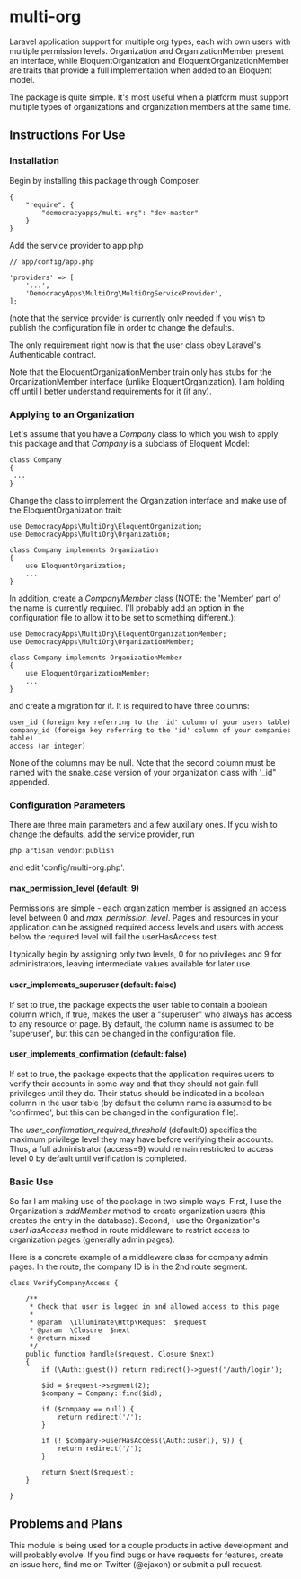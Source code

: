 # multi-org
Laravel application support for multiple org types, each with own users with multiple permission levels. Organization 
and OrganizationMember present an interface, while EloquentOrganization and EloquentOrganizationMember are traits that provide 
a full implementation when added to an Eloquent model.

The package is quite simple. It's most useful when a platform must support multiple types of organizations and organization members at the same time.


## Instructions For Use

### Installation

Begin by installing this package through Composer.

    {
        "require": {
            "democracyapps/multi-org": "dev-master"
        }
    }

Add the service provider to app.php


    // app/config/app.php
    
    'providers' => [
        '...',
        'DemocracyApps\MultiOrg\MultiOrgServiceProvider',
    ];

(note that the service provider is currently only needed if you wish to publish the configuration file in order to change the defaults.

The only requirement right now is that the user class obey Laravel's Authenticable contract. 

Note that the EloquentOrganizationMember train only has stubs for the OrganizationMember 
interface (unlike EloquentOrganization). I am holding off until I better understand requirements for it (if any).

### Applying to an Organization

Let's assume that you have a *Company* class to which you wish to apply this package and that *Company* is a subclass of Eloquent Model:

    class Company 
    {
     ...
    }
    
Change the class to implement the Organization interface and make use of the EloquentOrganization trait:

    use DemocracyApps\MultiOrg\EloquentOrganization;
    use DemocracyApps\MultiOrg\Organization;

    class Company implements Organization
    {
        use EloquentOrganization;
        ...
    }
    
In addition, create a *CompanyMember* class (NOTE: the 'Member' part of the name is currently required. I'll probably add
an option in the configuration file to allow it to be set to something different.):

    use DemocracyApps\MultiOrg\EloquentOrganizationMember;
    use DemocracyApps\MultiOrg\OrganizationMember;

    class Company implements OrganizationMember
    {
        use EloquentOrganizationMember;
        ...
    }

and create a migration for it. It is required to have three columns:

    user_id (foreign key referring to the 'id' column of your users table)
    company_id (foreign key referring to the 'id' column of your companies table)
    access (an integer)

None of the columns may be null. Note that the second column must be named with the snake_case version of your organization class with '_id" appended.

### Configuration Parameters

There are three main parameters and a few auxiliary ones. If you wish to change the defaults, add the service provider, run

    php artisan vendor:publish

and edit 'config/multi-org.php'.

#### max_permission_level (default: 9)

Permissions are simple - each organization member is assigned an access level between 0 and *max_permission_level*. 
Pages and resources in your application can be assigned required access levels and users with access below the
required level will fail the userHasAccess test. 
 
I typically begin by assigning only two levels, 0 for no privileges and 9 for administrators, leaving
intermediate values available for later use.

#### user_implements_superuser (default: false)

If set to true, the package expects the user table to contain a boolean column which, if true, makes the user a "superuser" who
always has access to any resource or page. By default, the column name is assumed to be 'superuser', but this can be changed 
in the configuration file.

#### user_implements_confirmation (default: false)

If set to true, the package expects that the application requires users to verify their accounts in some way and that they should
not gain full privileges until they do. Their status should be indicated in a boolean column in the user table (by default the
column name is assumed to be 'confirmed', but this can be changed in the configuration file). 

The *user_confirmation_required_threshold* (default:0) specifies the maximum privilege level they may have before verifying their
accounts. Thus, a full administrator (access=9) would remain restricted to access level 0 by default until verification is completed.

### Basic Use

So far I am making use of the package in two simple ways. First, I use the Organization's *addMember* method to create
organization users (this creates the entry in the database). Second, I use the Organization's *userHasAccess* method
in route middleware to restrict access to organization pages (generally admin pages).

Here is a concrete example of a middleware class for company admin pages. In the route, the company ID is in the 2nd route segment.

    class VerifyCompanyAccess {
    
    	/**
    	 * Check that user is logged in and allowed access to this page
    	 *
    	 * @param  \Illuminate\Http\Request  $request
    	 * @param  \Closure  $next
    	 * @return mixed
    	 */
    	public function handle($request, Closure $next)
    	{
            if (\Auth::guest()) return redirect()->guest('/auth/login');
    
            $id = $request->segment(2);
            $company = Company::find($id);
    
            if ($company == null) {
                return redirect('/');
            }
    
            if (! $company->userHasAccess(\Auth::user(), 9)) {
                return redirect('/');
            }
    
    		return $next($request);
    	}
    
    }
    
## Problems and Plans
 
This module is being used for a couple products in active development and will probably evolve. If you find bugs or have
requests for features, create an issue here, find me on Twitter (@ejaxon) or submit a pull request.

